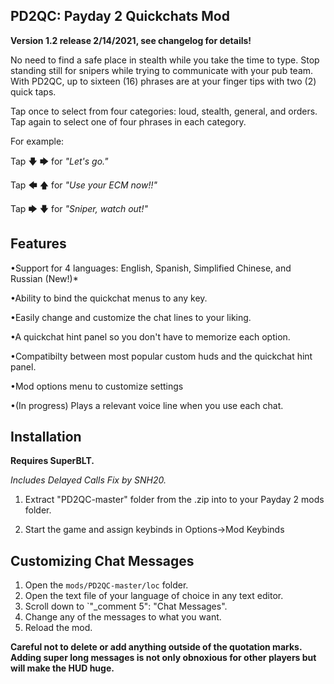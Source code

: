 PD2QC: Payday 2 Quickchats Mod
------------------------------

**Version 1.2 release 2/14/2021, see changelog for details!**

No need to find a safe place in stealth while you take the time to type.
Stop standing still for snipers while trying to communicate with your pub team. 
With PD2QC, up to sixteen (16) phrases are at your finger tips with two (2) quick taps. 

Tap once to select from four categories: loud, stealth, general, and orders.
Tap again to select one of four phrases in each category. 

For example: 

Tap 🡇 🡆 for *"Let's go."*

Tap 🡄 🡅 for *"Use your ECM now!!"*

Tap 🡆 🡇 for *"Sniper, watch out!"*

Features
--------
•Support for 4 languages: English, Spanish,  Simplified Chinese, and Russian (New!)*

•Ability to bind the quickchat menus to any key.

•Easily change and customize the chat lines to your liking.

•A quickchat hint panel so you don't have to memorize each option.

•Compatibilty between most popular custom huds and the quickchat hint panel.  

•Mod options menu to customize settings

•(In progress) Plays a relevant voice line when you use each chat.

Installation
-------------
**Requires SuperBLT.**

*Includes Delayed Calls Fix by SNH20.*

1. Extract "PD2QC-master" folder from the .zip into to your Payday 2 mods folder. 

2. Start the game and assign keybinds in Options->Mod Keybinds

Customizing Chat Messages
-------------------------
1.  Open the `mods/PD2QC-master/loc` folder.
2.  Open the text file of your language of choice in any text editor.
3.  Scroll down to `"_comment 5": "Chat Messages".
4.  Change any of the messages to what you want.
5.  Reload the mod.

**Careful not to delete or add anything outside of the quotation marks. 
Adding super long messages is not only obnoxious for other players but will make the HUD huge.**
